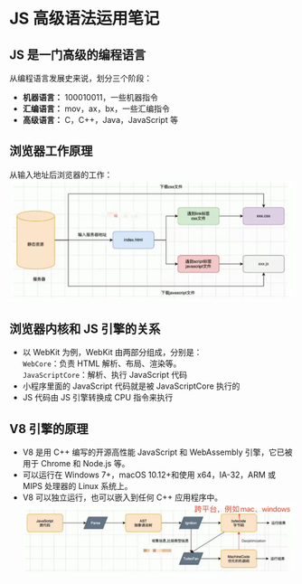 # JS 高级语法运用笔记

## JS 是一门高级的编程语言

从编程语言发展史来说，划分三个阶段：<br>

- **机器语言：** 100010011，一些机器指令
- **汇编语言：** mov，ax，bx，一些汇编指令
- **高级语言：** C，C++，Java，JavaScript 等

## 浏览器工作原理

从输入地址后浏览器的工作：
![浏览器工作原理](../assets/浏览器工作原理.jpg)

## 浏览器内核和 JS 引擎的关系

- 以 WebKit 为例，WebKit 由两部分组成，分别是：<br>
  `WebCore`：负责 HTML 解析、布局、渲染等。<br>
  `JavaScriptCore`：解析、执行 JavaScript 代码<br>
- 小程序里面的 JavaScript 代码就是被 JavaScriptCore 执行的
- JS 代码由 JS 引擎转换成 CPU 指令来执行

## V8 引擎的原理

- V8 是用 C++ 编写的开源高性能 JavaScript 和 WebAssembly 引擎，它已被用于 Chrome 和 Node.js 等。
- 可以运行在 Windows 7+，macOS 10.12+和使用 x64，IA-32，ARM 或 MIPS 处理器的 Linux 系统上。
- V8 可以独立运行，也可以嵌入到任何 C++ 应用程序中。
  ![V8引擎](../assets/V8引擎.jpg)
